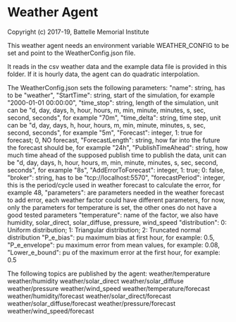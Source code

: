 # Weather Agent

Copyright (c) 2017-19, Battelle Memorial Institute

This weather agent needs an environment variable WEATHER_CONFIG to be set and point to the WeatherConfig.json file.

It reads in the csv weather data and the example data file is provided in this folder. If it is hourly data, the agent can do quadratic interpolation.

The WeatherConfig.json sets the following parameters:
	"name": string, has to be "weather",
	"StartTime": string, start of the simulation, for example "2000-01-01 00:00:00",
	"time_stop": string, length of the simulation, unit can be "d, day, days, h, hour, hours, m, min, minute, minutes, s, sec, second, seconds", for example "70m",
	"time_delta": string, time step, unit can be "d, day, days, h, hour, hours, m, min, minute, minutes, s, sec, second, seconds", for example "5m",
	"Forecast": integer, 1: true for forecast; 0, NO forecast,
	"ForecastLength": string, how far into the future the forecast should be, for example "24h",
	"PublishTimeAhead": string, how much time ahead of the supposed publish time to publish the data, unit can be "d, day, days, h, hour, hours, m, min, minute, minutes, s, sec, second, seconds", for example "8s",
	"AddErrorToForecast": integer, 1: true; 0: false,
	"broker": string, has to be "tcp://localhost:5570",
	"forecastPeriod": integer, this is the period/cycle used in weather forecast to calculate the error, for example 48,
	"parameters": are parameters needed in the weather forecast to add error, each weather factor could have different parameters, for now, only the parameters for temperature is set, the other ones do not have a good tested parameters
		"temperature": name of the factor, we also have humidity, solar_direct, solar_diffuse, pressure, wind_speed
			"distribution": 0: Uniform distribution; 1: Triangular distribution; 2: Truncated normal distribution
			"P_e_bias": pu maximum bias at first hour, for example: 0.5, 
			"P_e_envelope": pu maximum error from mean values, for example: 0.08,
			"Lower_e_bound": pu of the maximum error at the first hour, for example: 0.5

The following topics are published by the agent:
    weather/temperature
	weather/humidity
	weather/solar_direct
	weather/solar_diffuse
	weather/pressure
	weather/wind_speed
	weather/temperature/forecast
	weather/humidity/forecast
	weather/solar_direct/forecast
	weather/solar_diffuse/forecast
	weather/pressure/forecast
	weather/wind_speed/forecast
